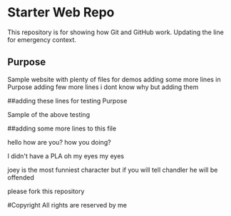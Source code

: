 # Starter Web Repo

This repository is for showing how Git and GitHub work. Updating the line for emergency context.

## Purpose

Sample website with plenty of files for demos
adding some more lines in Purpose
adding few more lines i dont know why but adding them

##adding these lines for testing Purpose

Sample of the above testing

##adding some more lines to this file


hello how are you?
how you doing?


I didn't have a PLA
oh my eyes my eyes


joey is the most funniest character
but if you will tell chandler he will be offended

please fork this repository 


#Copyright 
All rights are reserved by me